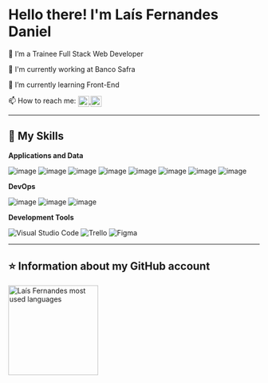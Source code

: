 <h1>Hello there! I'm Laís Fernandes Daniel</h1>
<p>🔭 I’m a Trainee Full Stack Web Developer</p>
<p>💼 I'm currently working at Banco Safra</p>
<p>🌱 I’m currently learning Front-End</p>
<p>📫 How to reach me:
  <a href="https://www.linkedin.com/in/laisfd/?locale=en_US" target="_blank">
   <img align="center" height="22" alt="linkedin" src="https://img.shields.io/badge/Lais&nbsp;Fernandes-0077B5?style=for-the-badge&logo=linkedin&logoColor=white"/>
  </a>
  <a href="mailto: laisfd@hotmail.com" target="_blank">
    <img align="center" height="22" alt="gmail" src="https://img.shields.io/badge/laisfd@hotmail.com-D14836?style=for-the-badge&logo=gmail&logoColor=white"/>
  </a>
</p>

----

## 🚀 My Skills

**Applications and Data**
  
  ![image](	https://img.shields.io/badge/.NET-5C2D91?style=for-the-badge&logo=.net&logoColor=white)
  ![image](https://img.shields.io/badge/C%23-239120?style=for-the-badge&logo=c-sharp&logoColor=white)
  ![image](https://img.shields.io/badge/Java-ED8B00?style=for-the-badge&logo=java&logoColor=white)
  ![image](https://img.shields.io/badge/JavaScript-323330?style=for-the-badge&logo=javascript&logoColor=F7DF1)
  ![image](https://img.shields.io/badge/HTML5-E34F26?style=for-the-badge&logo=html5&logoColor=white)
  ![image](https://img.shields.io/badge/CSS-239120?&style=for-the-badge&logo=css3&logoColor=white)
  ![image](https://img.shields.io/badge/Bootstrap-563D7C?style=for-the-badge&logo=bootstrap&logoColor=white)
  ![image](https://img.shields.io/badge/Microsoft_SQL_Server-CC2927?style=for-the-badge&logo=microsoft-sql-server&logoColor=white)

**DevOps**

  ![image](https://img.shields.io/badge/Git-E34F26?style=for-the-badge&logo=git&logoColor=white)
  ![image](https://img.shields.io/badge/GitHub-100000?style=for-the-badge&logo=github&logoColor=white)
  ![image](https://img.shields.io/badge/Jenkins-D33833?style=for-the-badge&logo=jenkins&logoColor=white)

**Development Tools**

  ![Visual Studio Code](https://img.shields.io/badge/-Visual%20Studio%20Code-333333?style=flat&logo=visual-studio-code&logoColor=007ACC)
  ![Trello](https://img.shields.io/badge/-Trello-333333?style=flat&logo=trello&logoColor=007ACC)
  ![Figma](https://img.shields.io/badge/-Figma-333333?style=flat&logo=figma&logoColor=007ACC)
  
----
## ⭐ Information about my GitHub account
<img height="180em" alt="Laís Fernandes most used languages" src="https://github-readme-stats.vercel.app/api/top-langs/?username=laisferdan&layout=compact&theme=react"/>

